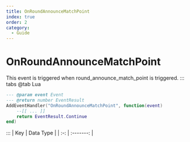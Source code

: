 ```yaml
---
title: OnRoundAnnounceMatchPoint
index: true
order: 2
category:
  - Guide
---
```


# OnRoundAnnounceMatchPoint
This event is triggered when round_announce_match_point is triggered.
::: tabs
@tab Lua
```lua
--- @param event Event
--- @return number EventResult
AddEventHandler("OnRoundAnnounceMatchPoint", function(event)
    --[[ ... ]]
    return EventResult.Continue
end)
```

:::
| Key | Data Type |
| :-: | :-------: |